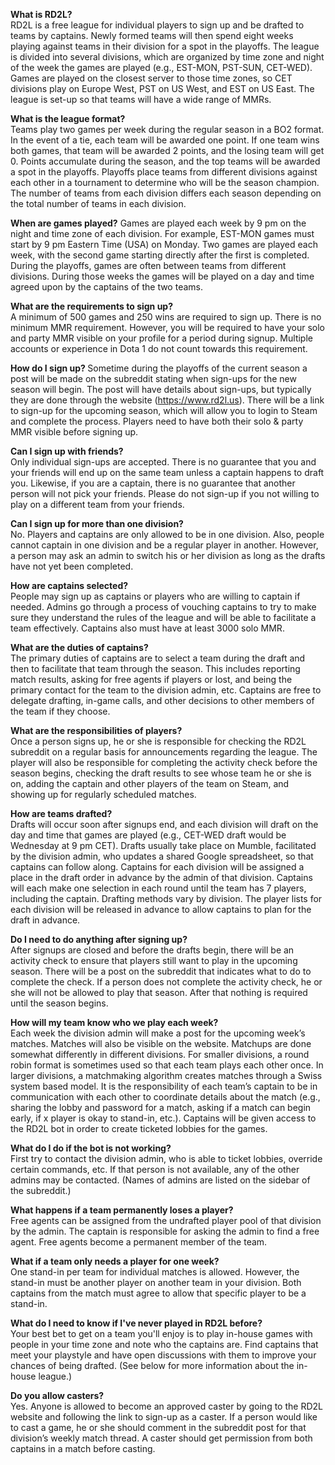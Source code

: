 <b>What is RD2L?</b>  
RD2L is a free league for individual players to sign up and be drafted to teams by captains. Newly formed teams will then spend eight weeks playing against teams in their division for a spot in the playoffs. The league is divided into several divisions, which are organized by time zone and night of the week the games are played (e.g., EST-MON, PST-SUN, CET-WED). Games are played on the closest server to those time zones, so CET divisions play on Europe West, PST on US West, and EST on US East. The league is set-up so that teams will have a wide range of MMRs.
 
<b>What is the league format?</b>  
Teams play two games per week during the regular season in a BO2 format. In the event of a tie, each team will be awarded one point. If one team wins both games, that team will be awarded 2 points, and the losing team will get 0. Points accumulate during the season, and the top teams will be awarded a spot in the playoffs. Playoffs place teams from different divisions against each other in a tournament to determine who will be the season champion. The number of teams from each division differs each season depending on the total number of teams in each division.
 
<b>When are games played?</b>
Games are played each week by 9 pm on the night and time zone of each division. For example, EST-MON games must start by 9 pm Eastern Time (USA) on Monday. Two games are played each week, with the second game starting directly after the first is completed. During the playoffs, games are often between teams from different divisions. During those weeks the games will be played on a day and time agreed upon by the captains of the two teams.
 
<b>What are the requirements to sign up?</b>  
A minimum of 500 games and 250 wins are required to sign up. There is no minimum MMR requirement. However, you will be required to have your solo and party MMR visible on your profile for a period during signup. Multiple accounts or experience in Dota 1 do not count towards this requirement.
 
<b>How do I sign up?  </b>
Sometime during the playoffs of the current season a post will be made on the subreddit stating when sign-ups for the new season will begin. The post will have details about sign-ups, but typically they are done through the website (https://www.rd2l.us). There will be a link to sign-up for the upcoming season, which will allow you to login to Steam and complete the process. Players need to have both their solo & party MMR visible before signing up.
 
<b>Can I sign up with friends?</b>  
Only individual sign-ups are accepted. There is no guarantee that you and your friends will end up on the same team unless a captain happens to draft you. Likewise, if you are a captain, there is no guarantee that another person will not pick your friends. Please do not sign-up if you not willing to play on a different team from your friends.
 
<b>Can I sign up for more than one division?</b>  
No. Players and captains are only allowed to be in one division. Also, people cannot captain in one division and be a regular player in another. However, a person may ask an admin to switch his or her division as long as the drafts have not yet been completed.

<b>How are captains selected?</b>  
People may sign up as captains or players who are willing to captain if needed. Admins go through a process of vouching captains to try to make sure they understand the rules of the league and will be able to facilitate a team effectively. Captains also must have at least 3000 solo MMR.
 
<b>What are the duties of captains?</b>   
The primary duties of captains are to select a team during the draft and then to facilitate that team through the season. This includes reporting match results, asking for free agents if players or lost, and being the primary contact for the team to the division admin, etc. Captains are free to delegate drafting, in-game calls, and other decisions to other members of the team if they choose.
 
<b>What are the responsibilities of players?</b>    
Once a person signs up, he or she is responsible for checking the RD2L subreddit on a regular basis for announcements regarding the league. The player will also be responsible for completing the activity check before the season begins, checking the draft results to see whose team he or she is on, adding the captain and other players of the team on Steam, and showing up for regularly scheduled matches.
 
<b>How are teams drafted?</b>  
Drafts will occur soon after signups end, and each division will draft on the day and time that games are played (e.g., CET-WED draft would be Wednesday at 9 pm CET). Drafts usually take place on Mumble, facilitated by the division admin, who updates a shared Google spreadsheet, so that captains can follow along. Captains for each division will be assigned a place in the draft order in advance by the admin of that division. Captains will each make one selection in each round until the team has 7 players, including the captain. Drafting methods vary by division. The player lists for each division will be released in advance to allow captains to plan for the draft in advance.
 
<b>Do I need to do anything after signing up?</b>  
After signups are closed and before the drafts begin, there will be an activity check to ensure that players still want to play in the upcoming season. There will be a post on the subreddit that indicates what to do to complete the check. If a person does not complete the activity check, he or she will not be allowed to play that season. After that nothing is required until the season begins.
 
<b>How will my team know who we play each week?</b>  
Each week the division admin will make a post for the upcoming week’s matches. Matches will also be visible on the website. Matchups are done somewhat differently in different divisions. For smaller divisions, a round robin format is sometimes used so that each team plays each other once. In larger divisions, a matchmaking algorithm creates matches through a Swiss system based model. It is the responsibility of each team’s captain to be in communication with each other to coordinate details about the match (e.g., sharing the lobby and password for a match, asking if a match can begin early, if x player is okay to stand-in, etc.). Captains will be given access to the RD2L bot in order to create ticketed lobbies for the games.
 
<b>What do I do if the bot is not working?</b>  
First try to contact the division admin, who is able to ticket lobbies, override certain commands, etc. If that person is not available, any of the other admins may be contacted. (Names of admins are listed on the sidebar of the subreddit.)
 
<b>What happens if a team permanently loses a player?</b>   
Free agents can be assigned from the undrafted player pool of that division by the admin. The captain is responsible for asking the admin to find a free agent. Free agents become a permanent member of the team.
 
<b>What if a team only needs a player for one week?</b>   
One stand-in per team for individual matches is allowed. However, the stand-in must be another player on another team in your division. Both captains from the match must agree to allow that specific player to be a stand-in.
 
<b>What do I need to know if I've never played in RD2L before?</b>   
Your best bet to get on a team you'll enjoy is to play in-house games with people in your time zone and note who the captains are. Find captains that meet your playstyle and have open discussions with them to improve your chances of being drafted. (See below for more information about the in-house league.)
 
<b>Do you allow casters?</b>   
Yes. Anyone is allowed to become an approved caster by going to the RD2L website and following the link to sign-up as a caster. If a person would like to cast a game, he or she should comment in the subreddit post for that division’s weekly match thread. A caster should get permission from both captains in a match before casting.
